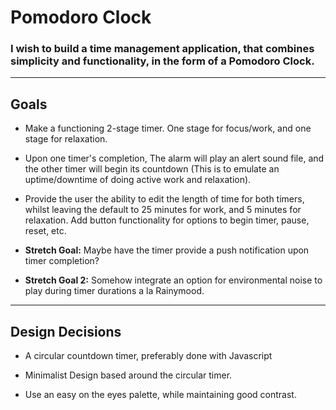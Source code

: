 # Pomodoro Clock

### I wish to build a time management application, that combines simplicity and functionality, in the form of a Pomodoro Clock.

---

## Goals

- Make a functioning 2-stage timer. One stage for focus/work, and one stage for relaxation.

- Upon one timer's completion, The alarm will play an alert sound file, and the other timer will begin its countdown (This is to emulate an uptime/downtime of doing active work and relaxation).

- Provide the user the ability to edit the length of time for both timers, whilst leaving the default to 25 minutes for work, and 5 minutes for relaxation. Add button functionality for options to begin timer, pause, reset, etc.

- **Stretch Goal:** Maybe have the timer provide a push notification upon timer completion?

- **Stretch Goal 2:** Somehow integrate an option for environmental noise to play during timer durations a la Rainymood.

---

## Design Decisions

- A circular countdown timer, preferably done with Javascript

- Minimalist Design based around the circular timer.

- Use an easy on the eyes palette, while maintaining good contrast.

